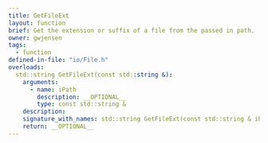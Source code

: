 ```yaml
---
title: GetFileExt
layout: function
brief: Get the extension or suffix of a file from the passed in path.
owner: gwjensen
tags:
  - function
defined-in-file: "io/File.h"
overloads:
  std::string GetFileExt(const std::string &):
    arguments:
      - name: iPath
        description: __OPTIONAL__
        type: const std::string &
    description:
    signature_with_names: std::string GetFileExt(const std::string & iPath)
    return: __OPTIONAL__
---
```

